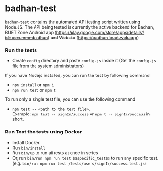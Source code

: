 # badhan-test
`badhan-test` contains the automated API testing script written using Node.JS. The API being tested is currently the active backend for Badhan, BUET Zone Android app (https://play.google.com/store/apps/details?id=com.mmmbadhan) and Website (https://badhan-buet.web.app)

### Run the tests
* Create `config` directory and paste `config.js` inside it (Get the `config.js` file from the system administrators)  

If you have Nodejs installed, you can run the test by following command
* `npm install` or `npm i`
* `npm run test` or `npm t`

To run only a single test file, you can use the following command
* `npm test -- <path to the test file>`.   
Example: `npm test -- signIn/success` or `npm t -- signIn/success` in short.

### Run Test the tests using Docker

* Install Docker.
* Run `bin/install`
* Run `bin/up` to run all tests at once in series
* Or, run `bin/run npm run test $$specific_test$$` to run any specific test. (e.g. `bin/run npm run test /tests/users/signIn/success.test.js`)
